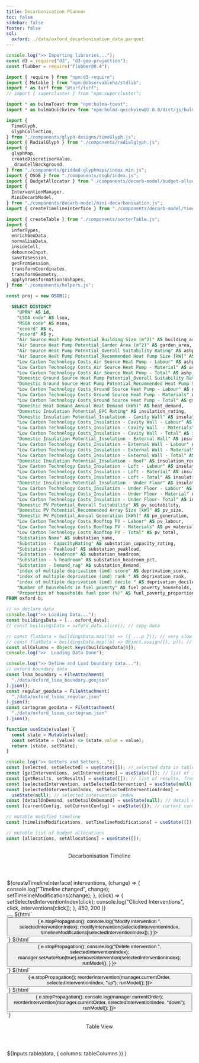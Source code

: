 ```yaml
---
title: Decarbonisation Planner
toc: false
sidebar: false
footer: false
sql:
  oxford: ./data/oxford_decarbonisation_data.parquet
---
```


<!-- ------------ Imports ------------ -->

```js
console.log(">> Importing libraries...");
const d3 = require("d3", "d3-geo-projection");
const flubber = require("flubber@0.4");

import { require } from "npm:d3-require";
import { Mutable } from "npm:@observablehq/stdlib";
import * as turf from "@turf/turf";
// import { supercluster } from "npm:supercluster";

import * as bulmaToast from "npm:bulma-toast";
import * as bulmaQuickview from "npm:bulma-quickview@2.0.0/dist/js/bulma-quickview.js";

import {
  TimeGlyph,
  GlyphCollection,
} from "./components/glyph-designs/timeGlyph.js";
import { RadialGlyph } from "./components/radialglyph.js";
import {
  glyphMap,
  createDiscretiserValue,
  _drawCellBackground,
} from "./components/gridded-glyphmaps/index.min.js";
import { OSGB } from "./components/osgb/index.js";
import { BudgetAllocator } from "./components/decarb-model/budget-allocator.js";
import {
  InterventionManager,
  MiniDecarbModel,
} from "./components/decarb-model/mini-decarbonisation.js";
import { createTimelineInterface } from "./components/decarb-model/timeline.js";

import { createTable } from "./components/sorterTable.js";
import {
  inferTypes,
  enrichGeoData,
  normaliseData,
  insideCell,
  debounceInput,
  saveToSession,
  getFromSession,
  transformCoordinates,
  transformGeometry,
  applyTransformationToShapes,
} from "./components/helpers.js";
```

```js
const proj = new OSGB();
```

<script src="https://unpkg.com/supercluster@8.0.0/dist/supercluster.min.js"></script>

<!-- ---------------- Data ---------------- -->

```sql id=oxford_data
  SELECT DISTINCT
    "UPRN" AS id,
    "LSOA code" AS lsoa,
    "MSOA code" AS msoa,
    "xcoord" AS x,
    "ycoord" AS y,
    "Air Source Heat Pump Potential_Building Size (m^2)" AS building_area,
    "Air Source Heat Pump Potential_Garden Area (m^2)" AS garden_area,
    "Air Source Heat Pump Potential_Overall Suitability Rating" AS ashp_suitability,
    "Air Source Heat Pump Potential_Recommended Heat Pump Size [kW]" AS ashp_size,
    "Low Carbon Technology Costs_Air Source Heat Pump - Labour" AS ashp_labour,
    "Low Carbon Technology Costs_Air Source Heat Pump - Material" AS ashp_material,
    "Low Carbon Technology Costs_Air Source Heat Pump - Total" AS ashp_total,
    "Domestic Ground Source Heat Pump Potential_Overall Suitability Rating" AS gshp_suitability,
    "Domestic Ground Source Heat Pump Potential_Recommended Heat Pump Size [kW]" AS gshp_size,
    "Low Carbon Technology Costs_Ground Source Heat Pump - Labour" AS gshp_labour,
    "Low Carbon Technology Costs_Ground Source Heat Pump - Materials" AS gshp_material,
    "Low Carbon Technology Costs_Ground Source Heat Pump - Total" AS gshp_total,
    "Domestic Heat Demand_Annual Heat Demand (kWh)" AS heat_demand,
    "Domestic Insulation Potential_EPC Rating" AS insulation_rating,
    "Domestic Insulation Potential_Insulation - Cavity Wall" AS insulation_cwall,
    "Low Carbon Technology Costs_Insulation - Cavity Wall - Labour" AS insulation_cwall_labour,
    "Low Carbon Technology Costs_Insulation - Cavity Wall  - Materials" AS insulation_cwall_materials,
    "Low Carbon Technology Costs_Insulation - Cavity Wall - Total" AS insulation_cwall_total,
    "Domestic Insulation Potential_Insulation - External Wall" AS insulation_ewall,
    "Low Carbon Technology Costs_Insulation - External Wall - Labour" AS insulation_ewall_labour,
    "Low Carbon Technology Costs_Insulation - External Wall - Material" AS insulation_ewall_materials,
    "Low Carbon Technology Costs_Insulation - External Wall - Total" AS insulation_ewall_total,
    "Domestic Insulation Potential_Insulation - Roof" AS insulation_roof,
    "Low Carbon Technology Costs_Insulation - Loft - Labour" AS insulation_roof_labour,
    "Low Carbon Technology Costs_Insulation - Loft - Material" AS insulation_roof_materials,
    "Low Carbon Technology Costs_Insulation - Loft - Total" AS insulation_roof_total,
    "Domestic Insulation Potential_Insulation - Under Floor" AS insulation_floor,
    "Low Carbon Technology Costs_Insulation - Under Floor - Labour" AS insulation_floor_labour,
    "Low Carbon Technology Costs_Insulation - Under Floor - Material" AS insulation_floor_materials,
    "Low Carbon Technology Costs_Insulation - Under Floor- Total" AS insulation_floor_total,
    "Domestic PV Potential_Overall Suitability" AS pv_suitability,
    "Domestic PV Potential_Recommended Array Size [kW]" AS pv_size,
    "Domestic PV Potential_Annual Generation [kWh]" AS pv_generation,
    "Low Carbon Technology Costs_Rooftop PV - Labour" AS pv_labour,
    "Low Carbon Technology Costs_Rooftop PV - Materials" AS pv_material,
    "Low Carbon Technology Costs_Rooftop PV - Total" AS pv_total,
    "Substation Name" AS substation_name,
    "Substation - CapacityRating" AS substation_capacity_rating,
    "Substation - Peakload" AS substation_peakload,
    "Substation - Headroom" AS substation_headroom,
    "Substation - % headroom" AS substation_headroom_pct,
    "Substation - Demand_rag" AS substation_demand,
    "index of multiple deprivation (imd) score" AS deprivation_score,
    "index of multiple deprivation (imd) rank " AS deprivation_rank,
    "index of multiple deprivation (imd) decile " AS deprivation_decile,
    "Number of households in fuel poverty" AS fuel_poverty_households,
    "Proportion of households fuel poor (%)" AS fuel_poverty_proportion
FROM oxford b;
```

```js
// >> declare data
console.log(">> Loading Data...");
const buildingsData = [...oxford_data];
// const buildingsData = oxford_data.slice(); // copy data
```

```js
// const flatData = buildingsData.map((p) => ({ ...p })); // very slow
// const flatData = buildingsData.map((p) => Object.assign({}, p)); // even slower
const allColumns = Object.keys(buildingsData[0]);
console.log(">>  Loading Data Done");
```

```js
console.log(">> Define and Load boundary data...");
// oxford boundary data
const lsoa_boundary = FileAttachment(
  "./data/oxford_lsoa_boundary.geojson"
).json();
const regular_geodata = FileAttachment(
  "./data/oxford_lsoas_regular.json"
).json();
const cartogram_geodata = FileAttachment(
  "./data/oxford_lsoas_cartogram.json"
).json();
```

<!-- ------------ Getter-Setter ------------ -->

```js
function useState(value) {
  const state = Mutable(value);
  const setState = (value) => (state.value = value);
  return [state, setState];
}
```

```js
console.log(">> Getters and Setters...");
const [selected, setSelected] = useState([]); // selected data in table
const [getInterventions, setInterventions] = useState([]); // list of interventions
const [getResults, setResults] = useState([]); // list of results, from running model
const [selectedIntervention, setSelectedIntervention] = useState(null); // selected intervention in timeline
const [selectedInterventionIndex, setSelectedInterventionIndex] =
  useState(null); // selected intervention index
const [detailOnDemand, setDetailOnDemand] = useState(null); // detail on demand on map
const [currentConfig, setCurrentConfig] = useState({}); // current configuration
```

```js
// mutable modified timeline
const [timelineModifications, setTimelineModifications] = useState([]); // list of budget allocations
```

```js
// mutable list of budget allocations
const [allocations, setAllocations] = useState([]);
```

<!-------- Stylesheets -------->
<link rel="stylesheet" href="https://cdn.jsdelivr.net/npm/bulma@1.0.2/css/bulma.min.css">
<link rel="stylesheet" href="./styles/bulma-quickview.min.css">
<link rel="stylesheet" href="https://cdnjs.cloudflare.com/ajax/libs/font-awesome/6.0.0-beta3/css/all.min.css">
<link rel="stylesheet" href="./styles/dashboard.css">

<!-- ---------------- HTML Layout ---------------- -->

<div class="grid-container" style="padding:2px; height:100vh;">
  <div id="left-panel" style="overflow-x:hidden; overflow-y:hidden; height:96vh;">
    <div class="left-top">
      <div class="card" style="overflow-y: hidden;">
        <header class="quickview-header">
          <p class="title">Decarbonisation Timeline</p>
        </header>
        <div class="card-content">
          <div class="content">
            <div id="graph-container">
              <div id="timeline-panel">
                ${createTimelineInterface(
                interventions,
                (change) => {
                  console.log("Timeline changed", change);
                  setTimelineModifications(change);
                },
                (click) => {
                  setSelectedInterventionIndex(click);
                  console.log("Clicked Interventions", click, interventions[click]);
                },
                450,
                200
              )}
              </div> <!-- timeline panel -->
              <nav id="timeline-buttons">
                <button id="openQuickviewButton" data-show="quickview" class="btn tooltip" data-tooltip="Add New Intervention" aria-label="Add">
                  <i class="fas fa-plus"></i>
                </button>
                ${html`<button class="btn edit tooltip" data-tooltip="Apply Modification" aria-label="Edit"
                  onclick=${(e) => {
                    e.stopPropagation();
                    console.log("Modify intervention ", selectedInterventionIndex);
                    modifyIntervention(selectedInterventionIndex, timelineModifications[selectedInterventionIndex]);
                 }
                }>
                <i class="fas fa-edit" style="color:green;"></i>
              </button>`}
                ${html`<button class="btn erase tooltip" data-tooltip="Remove Intervention" aria-label="Delete"
                  onclick=${(e) => {
                    e.stopPropagation();
                    console.log("Delete intervention ", selectedInterventionIndex);
                    manager.setAutoRun(true).removeIntervention(selectedInterventionIndex);
                    runModel();
                 }
                }>
                <i class="fas fa-trash" style="color:red;"></i>
              </button>`}
              ${html`<button class="btn move-up tooltip" data-tooltip="Move Up" aria-label="Move Up"
                  onclick=${(e) => {
                    e.stopPropagation();
                    reorderIntervention(manager.currentOrder, selectedInterventionIndex, "up");
                    runModel();
                }}>
                <i class="fas fa-arrow-up"></i>
              </button>`}
                ${html`<button class="btn move-down tooltip" data-tooltip="Move Down" aria-label="Move Down"
                  onclick=${(e) => {
                    e.stopPropagation();
                    console.log(manager.currentOrder);
                    reorderIntervention(manager.currentOrder, selectedInterventionIndex, "down");
                    runModel();
                }}>
                <i class="fas fa-arrow-down"></i>
              </button>`}
              </nav>
            </div> <!-- graph container -->
          </div>
        </div>
      </div> <!-- card -->
    </div> <!-- left top -->
    <div class="left-bottom">
        <div class="card" style="overflow-x:hidden;">
          <header class="quickview-header">
            <p class="title">Table View </p>
          </header>
          <div class="card-content">
            <div class="content">
            ${Inputs.table(data, 
              {
              columns: tableColumns
              })
            }
              <!-- ${table.getNode()} -->
              <!-- <div>No. of intervened buildings: ${JSON.stringify(stackedResults.summary.intervenedCount)}</div> -->
            </div>
          </div>
        </div>
    </div> <!-- left bottom -->
    </div> <!-- left panel -->

  <div id="main-panel">
    <div class="card" style="overflow-x:hidden; overflow-y:hidden; height:96vh;">
      <header class="quickview-header">
        <p class="title">Map View</p>
      </header>
      <div class="card-content">
        <div class="content">
          <!-- ${mapAggregationInput} -->
          ${(map_aggregate == "Building Level") ? ""
            : html`${playButton} ${morphFactorInput}`}
          <!-- ${html`${playButton} ${morphFactorInput}`} -->
          ${resize((width, height) => createGlyphMap(map_aggregate, {width, height}))}
        </div>
      </div>
    </div>
  </div>
</div>

<!-------- MODAL/QVIEW -------->
<div id="quickviewDefault" class="quickview is-left">
  <header class="quickview-header">
    <p class="title">New Budget Allocation</p>
    <span class="delete" data-dismiss="quickview" id="closeQuickviewButton"></span>
  </header>
  <div class="quickview-body">
    <div class="quickview-block">
      <form id="quickviewForm">
        <!-- Technology Selection -->
        <div class="field">
          <label class="label">Technology</label>
          <div class="control">
            <div class="select is-arrowless">
            ${techsInput}
            </div>
          </div>
        </div>
        <!-- Total Budget -->
        <div class="field">
          <label class="label">Total Budget</label>
          <div class="control">
            ${totalBudgetInput}
            <!-- <input id="totalBudgetInput" class="input" type="number" placeholder="Enter total budget" required> -->
          </div>
        </div>
        <!-- Start Year -->
        <div class="field">
          <label class="label">Start Year</label>
          <div class="control">
          ${startYearInput}
            <!-- <input id="startYearInput" class="input" type="number" placeholder="e.g., 2024" required> -->
          </div>
        </div>
        <!-- Project Length -->
        <div class="field">
          <label class="label">Project Length (years)</label>
          <div class="control">
            ${projectLengthInput}
            <!-- <input id="projectLengthInput" class="slider is-fullwidth" type="range" min="1" max="10" step="1" value="5"> -->
            <span id="projectLengthValue">${project_length}</span> years
          </div>
        </div>
        <!-- Budget Allocation Type -->
        <div class="field">
          <label class="label">Budget Allocation Type</label>
          <div class="control">
            ${allocationTypeInput}
            <!-- <label class="radio">
              <input type="radio" name="allocationType" value="linear" checked>
              Linear
            </label>
            <label class="radio">
              <input type="radio" name="allocationType" value="sqrt">
              Sqrt
            </label>
            <label class="radio">
              <input type="radio" name="allocationType" value="exp">
              Exp
            </label>
            <label class="radio">
              <input type="radio" name="allocationType" value="cubic">
              Cubic
            </label> -->
            </div>
          <div class="field">
            ${flipButtonInput}
          </div> <!-- control -->
        </div>
        <!-- visual budget allocator  -->
        <div class="field">
          ${budgetVisualiser}
        </div>
      </form>
    </div>
  </div>
  <footer class="quickview-footer">
    <button class="button is-light" id="cancelButton">Cancel</button>
    <button class="button is-success" id="addInterventionBtn">Add New Intervention</button>
  </footer>
</div>

```js
const openQuickviewButton = document.getElementById("openQuickviewButton");
const closeQuickviewButton = document.getElementById("closeQuickviewButton");
const quickviewDefault = document.getElementById("quickviewDefault");
const cancelButton = document.getElementById("cancelButton");

openQuickviewButton.addEventListener("click", () => {
  quickviewDefault.classList.add("is-active");
});

closeQuickviewButton.addEventListener("click", () => {
  quickviewDefault.classList.remove("is-active");
});

cancelButton.addEventListener("click", () => {
  quickviewDefault.classList.remove("is-active");
});
```

### Interventions

```js
// --- Analyze Stacked Results ---
display(html`<p>"Stacked Recap Summary:"</p>`);
display(stackedRecap.summary);

display(html`<p>"Stacked Recap Yearly Summary:"</p>`);
display(stackedRecap.yearlySummary);

display(html`<p>"Stacked Recap Buildings:"</p>`);
display(stackedRecap.buildings);

display(html`<p>"Stacked Recap Intervened Buildings:"</p>`);
display(stackedRecap.intervenedBuildings);

display(html`<p>"List of Intervention Results:"</p>`);
display(stackedRecap.recap);

display(html`<p>"Selected Intervention"</p>`);
display(
  selectedInterventionIndex === null
    ? [...buildingsData]
    : interventions[selectedInterventionIndex].intervenedBuildings
);
```

<!-- ---------------- Intervention Managers ---------------- -->

```js
// --- Define the list of technologies ---
const listOfTech = {
  ASHP: {
    name: "ASHP",
    config: {
      suitabilityKey: "ashp_suitability",
      labourKey: "ashp_labour",
      materialKey: "ashp_material",
      savingsKey: "heat_demand",
    },
  },
  PV: {
    name: "PV",
    config: {
      suitabilityKey: "pv_suitability",
      labourKey: "pv_labour",
      materialKey: "pv_material",
      savingsKey: "pv_generation",
    },
  },
  GSHP: {
    name: "GSHP",
    config: {
      suitabilityKey: "gshp_suitability",
      labourKey: "gshp_labour",
      materialKey: "gshp_material",
      savingsKey: "gshp_size",
    },
  },
  Insulation: {
    name: "Insulation",
    config: {
      suitabilityKey: "insulation_rating",
      labourKey: "insulation_cwall_labour",
      materialKey: "insulation_cwall_materials",
      savingsKey: "insulation_cwall",
    },
  },
};

// --- Create an InterventionManager instance ---
const manager = new InterventionManager(buildingsData, listOfTech);
```

<!-- ---------------- Input form declarations ---------------- -->

```js
// --- technology ---
const techsInput = Inputs.select(
  ["PV", "ASHP", "GSHP", "Insulation", "Optimise All"],
  {
    // label: html`<b>Technology</b>`,
    value: "ASHP",
    // submit: true,
    // disabled: selectedIntervention ? true : false,
  }
);
// techsInput.style["max-width"] = "300px";
Object.assign(techsInput, {
  oninput: (event) => event.isTrusted && event.stopImmediatePropagation(),
  onchange: (event) => event.currentTarget.dispatchEvent(new Event("input")),
});
const technology = Generators.input(techsInput);
// display(techsInput);
```

```js
// --- total budget ---
const totalBudgetInput = html`<input
  id="totalBudgetInput"
  class="input"
  value="10,000"
  type="text"
  placeholder="Enter total budget"
/>`;
// totalBudgetInput.style["max-width"] = "300px";
Object.assign(totalBudgetInput, {
  oninput: (event) => event.isTrusted && event.stopImmediatePropagation(),
  onchange: (event) => event.currentTarget.dispatchEvent(new Event("input")),
});
const total_budget = Generators.input(totalBudgetInput);
// console.log("totalBudgetInput total: ", total_budget);

totalBudgetInput.addEventListener("input", (event) => {
  // Remove existing formatting
  const value = event.target.value.replace(/,/g, "").replace(/£/g, "");
  // Format the number with commas and add the £ sign
  event.target.value = "£" + value.replace(/\B(?=(\d{3})+(?!\d))/g, ",");
});

totalBudgetInput.addEventListener("blur", (event) => {
  // Ensure proper formatting on blur
  const value = event.target.value.replace(/,/g, "").replace(/£/g, "");
  event.target.value = "£" + parseInt(value, 10).toLocaleString();
});

totalBudgetInput.addEventListener("focus", (event) => {
  // Remove formatting to allow direct editing
  event.target.value = event.target.value.replace(/,/g, "").replace(/£/g, "");
});
```

```js
// --- start year ---
const startYearInput = html`<input
  class="input"
  type="number"
  value="2025"
  step="1"
  min="2025"
  max="2080"
  label="Start Year"
/>`;
Object.assign(startYearInput, {
  oninput: (event) => event.isTrusted && event.stopImmediatePropagation(),
  onchange: (event) => event.currentTarget.dispatchEvent(new Event("input")),
});
// console.log("startYearInput.style", startYearInput.columns);
const start_year = Generators.input(startYearInput);
```

```js
// --- project length ---
const projectLengthInput = html`<input
  id="projectLengthInput"
  class="slider is-fullwidth"
  type="range"
  min="1"
  max="10"
  step="1"
  value="5"
/>`;

Object.assign(projectLengthInput, {
  oninput: (event) => event.isTrusted && event.stopImmediatePropagation(),
  onchange: (event) => event.currentTarget.dispatchEvent(new Event("input")),
});
const project_length = Generators.input(projectLengthInput);
```

```js
// --- allocation type ---
const allocationTypeInput = Inputs.radio(["linear", "sqrt", "exp", "cubic"], {
  // label: html`<b>Allocation Type</b>`,
  value: "linear",
});
Object.assign(allocationTypeInput, {
  oninput: (event) => event.isTrusted && event.stopImmediatePropagation(),
  onchange: (event) => event.currentTarget.dispatchEvent(new Event("input")),
});
const allocation_type = Generators.input(allocationTypeInput);
```

```js
// --- building priority ---
const priorityInput = Inputs.form([
  Inputs.select([...allColumns, "None"], {
    label: html`<b>Sorting Priority</b>`,
    value: "None",
    disabled: true,
  }),
  Inputs.radio(["asc", "desc"], {
    label: "Order",
    value: "asc",
    disabled: true,
  }),
]);
const priority_input = Generators.input(priorityInput);
```

```js
// --- building filter ---
const filterInput = Inputs.form([
  Inputs.select([...allColumns, "None"], {
    label: html`<b>Filter Column</b>`,
    value: "None",
    disabled: true,
  }),
  Inputs.text({
    label: "Filter Value",
    placeholder: "e.g., '> 1000'",
    disabled: true,
  }),
]);
const filter_input = Generators.input(filterInput);
```

```js
// --- glyphmap type ---
const glyphmapTypeInput = Inputs.radio(
  ["Interventions", "Decarbonisation Time series"],
  {
    label: "Type of map",
    value: "Interventions",
  }
);
const glyphmapType = Generators.input(glyphmapTypeInput);
```

```js
// --- map aggregation ---
const mapAggregationInput = Inputs.radio(["LSOA Level", "Building Level"], {
  label: "Map Aggregated at",
  value: "LSOA Level",
});
const map_aggregate = Generators.input(mapAggregationInput);
```

```js
// --- morph factor ---
const morphFactorInput = html`<input
  style="width: 100%; max-width:450px;"
  type="range"
  value="0"
  step="0.05"
  min="0"
  max="1"
/>`;
Object.assign(morphFactorInput, {
  // oninput: (event) => event.isTrusted && event.stopImmediatePropagation(),
  onchange: (event) => event.currentTarget.dispatchEvent(new Event("input")),
});
const morph_factor = Generators.input(morphFactorInput);
```

```js
// --- flip button ---
const flipButtonInput = Inputs.toggle({ label: "Flip", value: false });
Object.assign(flipButtonInput, {
  // oninput: (event) => event.isTrusted && event.stopImmediatePropagation(),
  onchange: (event) => event.currentTarget.dispatchEvent(new Event("input")),
});
const flip_budget = Generators.input(flipButtonInput);
```

```js
// --- play button ---
const playButton = html`<button class="btn edit" style="margin-top: 5px;">
  <i class="fas fa-play fa-large"></i>&nbsp;
</button>`;
```

```js
// ----------------- QuickView Event Listeners -----------------
const addInterventionBtn = document.getElementById("addInterventionBtn");

// Add New Intervention button logic
addInterventionBtn.addEventListener("click", () => {
  // console.log("Intervention button clicked");

  const formData = {
    id: techsInput.value + "_" + startYearInput.value.toString(),
    initialYear: Number(startYearInput.value),
    rolloverBudget: 0,
    optimizationStrategy: "tech-first",
    tech: techsInput.value,
    priorities: [],
  };

  addNewIntervention(formData);
  quickviewDefault.classList.remove("is-active"); // Close quickview after submission
});
```

```js
const getNumericBudget = (value) => {
  // Remove commas and parse the value as a number
  return parseFloat(value.replace(/,/g, "").replace(/£/g, ""));
};
```

<!--------------- Budget Allocator ---------------->

```js
console.log(">> Budget Allocator...");

// Budget Allocator
const allocator = new BudgetAllocator(
  Number(getNumericBudget(total_budget)),
  Number(start_year),
  Number(project_length)
);

let initialAllocations;
if (allocation_type === "linear") {
  initialAllocations = allocator.allocateLinear();
} else {
  initialAllocations = allocator.allocateCustom(
    allocation_type,
    { exponent: 4 },
    flip_budget
  );
}
```

```js
const budgetVisualiser = allocator.visualise(
  initialAllocations,
  (changes) => {
    // console.log("On Budget Updated", changes);
    setSelected(changes);
  },
  400,
  200
);
```

```js
setSelected(allocator.getAllocations());
```

```js
// ----------------- Assign budget -----------------
{
  allocator;
  // const newAllocation = selected ? selected : allocator.getAllocations();
  // console.log("newAllocation", newAllocation);
  saveToSession("allocations", selected);
}
```

```js
// <!-- dealing with observable input reactivity -->
// two ways Obs input
function set(input, value) {
  input.value = value;
  input.dispatchEvent(new Event("input", { bubbles: true }));
  // console.log("input value:", input.value);
}
```

<!-- morph animation logic -->

```js
console.log(">> Morph animation logic...");
let playing = false; // Track play/pause state
let direction = 1; // Controls the animation direction (0 to 1 or 1 to 0)
let animationFrame; // Stores the requestAnimationFrame ID

function animate(currentValue) {
  // Increment or decrement the value
  let newValue = currentValue + 0.01 * direction;

  // Reverse direction if boundaries are reached
  // if (newValue >= 1 || newValue <= 0) {
  //   direction *= -1;
  //   newValue = Math.max(0, Math.min(1, newValue)); // Clamp value between 0 and 1
  // }
  if (newValue >= 1 || newValue <= 0) {
    newValue = Math.max(0, Math.min(1, newValue)); // Clamp value
    playing = false; // Pause animation
    playButton.innerHTML = '<i class="fas fa-play"></i>'; // Update button
    cancelAnimationFrame(animationFrame);
    return; // Stop animation loop
  }

  // Update the slider and dispatch the "input" event for reactivity
  set(morphFactorInput, newValue);

  if (playing) {
    animationFrame = requestAnimationFrame(() => animate(newValue)); // Pass the updated value
  }
}

// Button click event listener
playButton.addEventListener("click", () => {
  playing = !playing; // Toggle play/pause state
  playButton.innerHTML = playing
    ? '<i class="fas fa-pause"></i>'
    : '<i class="fas fa-play"></i>';

  if (playing) {
    // Start the animation with the current slider value
    const currentValue = parseFloat(morphFactorInput.value);
    requestAnimationFrame(() => animate(currentValue));
  } else {
    cancelAnimationFrame(animationFrame); // Stop the animation
  }
});
```

<!-- ---------------- Functions ---------------- -->

<!-- Intervention functions -->

```js
// Handle form submission: add new intervention
function addNewIntervention(data) {
  // console.log(Date.now(), "Checking allocations now:", allocations);
  const currentAllocation = getFromSession("allocations");

  const yearlyBudgets = currentAllocation.map((item) => item.budget);

  const newConfig = {
    ...data,
    yearlyBudgets: yearlyBudgets,
  };
  console.log(">> CONFIG from session", newConfig);

  // add the new intervention to the model
  manager.addIntervention(newConfig);

  // run the model
  runModel();
}
```

```js
// This updates the stored interventions
const interventions = getInterventions;
console.log(">> Interventions", interventions);
```

```js
const stackedRecap = getResults;
```

```js
// function to run the model
function runModel() {
  console.log(">>>> Running the decarbonisation model...");
  const recaps = manager.runInterventions();
  const formatRecaps = recaps.map((r) => {
    return {
      ...r,
      interventionId: r.modelId,
      initialYear: Number(Object.keys(r.yearlyStats)[0]), // first year in the array
      tech: r.techName,
      duration: r.projectDuration,
    };
  });

  // store to current interventions
  setInterventions(formatRecaps);
  const stackedRecap = manager.getStackedResults();
  setResults(stackedRecap);
}
```

```js
// Reorder intervention
function reorderIntervention(array, index, direction) {
  console.log(
    ">> Reordering intervention...",
    getInterventions[index].interventionId,
    direction
  );
  try {
    // Validate inputs
    if (!Array.isArray(array) || array.length === 0) {
      throw new Error("Invalid intervention array");
    }

    if (index < 0 || index >= array.length) {
      throw new Error("Invalid index for reordering");
    }

    // Check if manager exists and array length matches interventions
    if (manager && array.length !== manager.interventionConfigs.length) {
      throw new Error("Array length doesn't match number of interventions");
    }

    // Perform reordering
    let newArray = [...array]; // Create copy to avoid modifying original
    if (direction === "up" && index > 0) {
      [newArray[index - 1], newArray[index]] = [
        newArray[index],
        newArray[index - 1],
      ];
    } else if (direction === "down" && index < array.length - 1) {
      [newArray[index], newArray[index + 1]] = [
        newArray[index + 1],
        newArray[index],
      ];
    } else {
      throw new Error("Invalid direction or index for reordering");
    }

    // Update manager
    if (manager) {
      if (!manager.setInterventionOrder(newArray)) {
        throw new Error("Failed to update intervention order");
      }
      console.log("Interventions reordered:", newArray);
    }

    return newArray;
  } catch (error) {
    console.error("Reorder failed:", error.message);
    return array; // Return original array if reordering fails
  }
}
```

```js
// update timeline drawing
function updateTimeline() {
  const timelinePanel = document.getElementById("timeline-panel");
  timelinePanel.innerHTML = "";
  timelinePanel.appendChild(
    createTimelineInterface(
      interventions,
      (change) => {
        console.log("timeline change", change);
      },
      (click) => {
        setSelectedInterventionIndex(click);
        console.log("timeline clicked block", interventions[click]);
      },
      450,
      200
    )
  );
}
```

```js
// function to update the selected intervention
function modifyIntervention(index, newConfig) {
  if (!newConfig) {
    console.info("No change detected for intervention", index);
    return;
  }

  console.log(" The new config", index, newConfig);

  // const currentConfig = interventions[index];
  let yearlyBudgets;

  if (newConfig.duration !== newConfig.projectDuration) {
    console.log("Assigning new budget allocations..");

    // calculate yearlyBudgets by creating an array of newConfig.projectDuration length where each item's value is from initialBudget divided by newConfig.projectDuration.
    const initialBudget = newConfig.initialBudget;
    yearlyBudgets = Array(newConfig.duration)
      .fill(initialBudget / newConfig.duration)
      .map((item) => Math.round(item));
  } else {
    yearlyBudgets = newConfig.yearlyBudgets;
  }

  console.log("GIVEN Yearly budgets", yearlyBudgets);

  const modifiedConfig = {
    ...newConfig,
    yearlyBudgets: yearlyBudgets,
    initialYear: newConfig.initialYear,
    tech: newConfig.techName,
    duration: newConfig.projectDuration,
  };

  console.log(">> Modifying intervention.. ", index, modifiedConfig);
  // const newResults = manager.modifyAndRunIntervention(index, modifiedConfig);
  // console.log(" result from modifications", newResults);
  // store to current interventions
  // setInterventions(newResults);
  // const stackedRecap = manager.getStackedResults();
  // setResults(stackedRecap);
  // updateTimeline();
  manager.modifyIntervention(index, modifiedConfig);
  runModel();
  //   const newResults = manager.modifyAndRunIntervention(index, {
  //   yearlyBudgets: [150000, 250000, 300000]
  // });
}
```

<!-- ----------------  D A T A  ---------------- -->

```js
const selectedIntervenedBuildings =
  interventions[selectedInterventionIndex]?.intervenedBuildings;

const flatData = selectedIntervenedBuildings?.map((p) => ({
  ...p,
  ...p.properties,
}));

console.log(">> Intervened buildings", flatData);

const data =
  selectedInterventionIndex === null
    ? stackedRecap?.buildings ?? buildingsData
    : flatData;
console.log(">> DATA DATA DATA", data);
```

```js
// Table Data
const excludedColumns = ["properties", "x", "y"]; // columns to exclude from the table
const customOrder = ["id", "lsoa", "msoa", "isIntervened", "score"]; // custom order for columns
const tableColumns = customOrder;
// const tableColumns = Object.keys(data[0])
//   .filter((key) => !excludedColumns.includes(key))
//   .sort((a, b) => {
//     const indexA = customOrder.indexOf(a);
//     const indexB = customOrder.indexOf(b);
//     if (indexA === -1 && indexB === -1) return a.localeCompare(b); // Sort alphabetically if not in customOrder
//     if (indexA === -1) return 1; // Put a after b
//     if (indexB === -1) return -1; // Put b after a
//     return indexA - indexB; // Sort based on customOrder
//   });
console.log(">> Define table columns...", tableColumns);
```

<!-- ---------------- Sortable Table ---------------- -->

```js
console.log(">> Define sortable table columns...");
// columns to show in the table
const cols = [
  { column: "id", nominals: null },
  {
    column: "isIntervened",
    nominals: null,
  },
  { column: "lsoa", nominals: null },
  {
    column: "insulation_rating",
    ordinals: ["Unknown", "A", "B", "C", "D", "E", "F", "G"],
  },
  {
    column: "insulation_ewall",
    // ordinals: null,
    nominals: null,
    // ordinals: ["Unknown", "A", "B", "C", "D", "E", "F", "G"],
  },
  {
    column: "pv_generation",
    thresholds: [
      0, 1000, 2000, 3000, 4000, 5000, 6000, 7000, 8000, 9000, 10000, 20000,
      30000, 40000, 50000,
    ],
  },
  {
    column: "ashp_size",
    thresholds: [0, 1, 2, 3, 4, 5, 6, 7, 8, 9, 10, 20, 30, 40, 50],
  },
];
```

```js
console.log(">> Create sortable table...");
const tableData = null;
// const tableData = selectedIntervention
//   ? stackedResults.buildings
//   : buildingsData;

// const table = new createTable(tableData, cols, (changes) => {
//   console.log("Table changed:", changes);
//   setSelected(changes.selection);
// });
```

<!-- ---------------- Glyph Maps ---------------- -->

```js
console.log(">> Geo-enrichment...");
// geo-enrichment - combine geodata with building level properties
const aggregations = {
  building_area: "sum",
  ashp_labour: "sum",
  ashp_material: "sum",
  pv_labour: "sum",
  pv_material: "sum",
  gshp_labour: "sum",
  gshp_material: "sum",
  gshp_size: "sum",
  heat_demand: "sum", // type inferrence need to deal with some nullish values
  pv_generation: "sum", // type inferrence need to deal with some nullish values
  ashp_suitability: "count",
  pv_suitability: "count",
  gshp_suitability: "count",
};

const regular_geodata_withproperties = enrichGeoData(
  buildingsData,
  regular_geodata,
  "lsoa",
  "code",
  aggregations
);

// console.log(
//   "regular_geodata_withproperties_enriched",
//   regular_geodata_withproperties_enriched
// );

const cartogram_geodata_withproperties = enrichGeoData(
  buildingsData,
  cartogram_geodata,
  "lsoa",
  "code",
  aggregations
);
// console.log(
//   "cartogram_geodata_withproperties_enriched",
//   cartogram_geodata_withproperties_enriched
// );
```

```js
// Data processing functions
console.log(">> Data processing functions: Regular LSOA...");
const osgb = new OSGB();
let clone = turf.clone(regular_geodata);
turf.coordEach(clone, (currentCoord) => {
  const newCoord = osgb.toGeo(currentCoord);
  currentCoord[0] = newCoord[0];
  currentCoord[1] = newCoord[1];
});
const regularGeodataLsoaWgs84 = clone;
```

```js
// Data processing functions
console.log(">> Data processing functions: Cartogram LSOA...");
const osgb = new OSGB();
let clone = turf.clone(cartogram_geodata);
turf.coordEach(clone, (currentCoord) => {
  const newCoord = osgb.toGeo(currentCoord);
  currentCoord[0] = newCoord[0];
  currentCoord[1] = newCoord[1];
});
const cartogramGeodataLsoaWgs84 = clone;
// display(cartogramLsoaWgs84());
```

```js
// Create a lookup table for the key data - geography
console.log(">> Create lookup tables...");
const keydata = _.keyBy(
  regular_geodata_withproperties.features.map((feat) => {
    return {
      code: feat.properties.code,
      population: +feat.properties.population,
      data: feat,
    };
  }),
  "code"
);
// console.log("keydat", keydata);

const regularGeodataLookup = _.keyBy(
  regular_geodata_withproperties.features.map((feat) => {
    return { ...feat, centroid: turf.getCoord(turf.centroid(feat.geometry)) };
  }),
  (feat) => feat.properties.code
);

const cartogramGeodataLsoaLookup = _.keyBy(
  cartogram_geodata_withproperties.features.map((feat) => {
    return { ...feat, centroid: turf.getCoord(turf.centroid(feat.geometry)) };
  }),
  (feat) => feat.properties.code
);
```

```js
const geographyLsoaWgs84Lookup = _.keyBy(
  regular_geodata_withproperties.features.map((feat) => {
    const transformedGeometry = transformGeometry(feat.geometry);
    const centroid = turf.getCoord(turf.centroid(transformedGeometry));
    return {
      ...feat,
      geometry: transformedGeometry,
      centroid: centroid,
    };
  }),
  (feat) => feat.properties.code
);

const cartogramLsoaWgs84Lookup = _.keyBy(
  cartogram_geodata_withproperties.features.map((feat) => {
    const transformedGeometry = transformGeometry(feat.geometry);
    const centroid = turf.getCoord(turf.centroid(transformedGeometry));
    return {
      ...feat,
      geometry: transformedGeometry,
      centroid: centroid,
    };
  }),
  (feat) => feat.properties.code
);
```

```js
// Flubber interpolations
const flubbers = {};
for (const key of Object.keys(cartogramLsoaWgs84Lookup)) {
  if (geographyLsoaWgs84Lookup[key] && cartogramLsoaWgs84Lookup[key]) {
    flubbers[key] = flubber.interpolate(
      turf.getCoords(geographyLsoaWgs84Lookup[key])[0],
      turf.getCoords(cartogramLsoaWgs84Lookup[key])[0],
      { string: false }
    );
  }
}

const tweenWGS84Lookup = _.mapValues(flubbers, (v, k) => {
  const feat = turf.multiLineString([v(morph_factor)], { code: k });
  feat.centroid = turf.getCoord(turf.centroid(feat.geometry));
  return feat;
});
```

```js
// discretiser
function valueDiscretiser(geomLookup) {
  return createDiscretiserValue({
    valueFn: (row) => {
      return row.code;
    },
    glyphLocationFn: (key) => geomLookup[key]?.centroid,
    boundaryFn: (key) => geomLookup[key]?.geometry.coordinates[0],
  });
}
```

```js
console.log(">> Initialize the GlyphMap Specification...");
const glyphMapSpec = {
  coordType: "notmercator",
  initialBB: transformCoordinates(turf.bbox(regular_geodata)),
  data: Object.values(keydata),
  getLocationFn: (row) => regularGeodataLookup[row.code]?.centroid,
  discretisationShape: "grid",
  interactiveCellSize: true,
  interactiveZoomPan: true,
  mapType: "CartoPositron",
  // mapType: "StamenTonerLite",
  cellSize: 30,

  width: 500,
  height: 500,

  customMap: {
    scaleParams: [],

    initFn: (cells, cellSize, global, panel) => {
      // console.log("initFn", cells, cellSize, global, panel);
    },

    preAggrFn: (cells, cellSize, global, panel) => {
      // console.log("global", global);
    },

    aggrFn: (cell, row, weight, global, panel) => {
      // console.log("aggrFn", row);
      if (cell.building_area) {
        cell.building_area += row.data.properties.building_area;
        // Update existing values
        cell.data.costs.ashp +=
          row.data.properties.ashp_labour + row.data.properties.ashp_material;
        cell.data.costs.pv +=
          row.data.properties.pv_labour + row.data.properties.pv_material;
        cell.data.costs.gshp +=
          row.data.properties.gshp_labour + row.data.properties.gshp_material;
        cell.data.carbon.ashp += row.data.properties.heat_demand;
        cell.data.carbon.pv += row.data.properties.pv_generation;
        cell.data.carbon.gshp += row.data.properties.gshp_size;
      } else {
        cell.building_area = row.data.properties.building_area;
        // Initialize data structure
        cell.data = {
          costs: {
            ashp:
              row.data.properties.ashp_labour +
              row.data.properties.ashp_material,
            pv: row.data.properties.pv_labour + row.data.properties.pv_material,
            gshp:
              row.data.properties.gshp_labour +
              row.data.properties.gshp_material,
          },
          carbon: {
            ashp: row.data.properties.heat_demand,
            pv: row.data.properties.pv_generation,
            gshp: row.data.properties.gshp_size,
          },
        };
      }

      // --- Normalization ---
      // Create arrays for costs and carbon for normalization
      let costsData = Object.entries(cell.data.costs).map(([key, value]) => ({
        key,
        value,
      }));
      let carbonData = Object.entries(cell.data.carbon).map(([key, value]) => ({
        key,
        value,
      }));

      // Normalize costs and carbon data separately
      costsData = normaliseData(costsData, ["value"]);
      carbonData = normaliseData(carbonData, ["value"]);

      // Update cell.data with normalized values
      cell.data.costs = costsData.reduce((acc, { key, value }) => {
        acc[key] = value;
        return acc;
      }, {});
      cell.data.carbon = carbonData.reduce((acc, { key, value }) => {
        acc[key] = value;
        return acc;
      }, {});
    },

    postAggrFn: (cells, cellSize, global, panel) => {
      //add cell interaction
      let canvas = d3.select(panel).select("canvas").node();

      canvas.addEventListener("click", function (evt) {
        //check which cell the click was in
        const rect = canvas.getBoundingClientRect();
        let x = evt.clientX - rect.left;
        let y = evt.clientY - rect.top;
        global.clickedCell = null;
        for (let i = 0; i < cells.length; i++)
          if (insideCell(cells[i], x, y)) global.clickedCell = cells[i];
      });
    },

    preDrawFn: (cells, cellSize, ctx, global, panel) => {
      if (!cells || cells.length === 0) {
        console.error("No cells data available");
        return;
      }

      global.pathGenerator = d3.geoPath().context(ctx);
      global.colourScalePop = d3
        .scaleSequential(d3.interpolateBlues)
        .domain([0, d3.max(cells.map((row) => row.building_area))]);

      //draw a coloured polygon
      // ctx.beginPath();
      // ctx.rect(0, 0, panel.getWidth(), panel.getHeight());
      // const colour = d3.color("#fff");
      // colour.opacity = morph_factor;
      // ctx.fillStyle = colour;
      // ctx.fill();
    },

    drawFn: (cell, x, y, cellSize, ctx, global, panel) => {
      const boundary = cell.getBoundary(0);
      if (boundary[0] != boundary[boundary.length - 1]) {
        boundary.push(boundary[0]);
      }
      const boundaryFeat = turf.polygon([boundary]);

      ctx.beginPath();
      global.pathGenerator(boundaryFeat);
      ctx.fillStyle = global.colourScalePop(cell.building_area);
      ctx.fill();

      ctx.lineWidth = 0.2;
      ctx.strokeStyle = "rgb(7, 77, 255)";
      ctx.stroke();

      //add contour to clicked cells
      if (global.clickedCell == cell) {
        ctx.lineWidth = 4;
        ctx.strokeStyle = "rgb(250,250,250)";
        ctx.stroke();
        ctx.lineWidth = 2;
        ctx.strokeStyle = "rgb(50,50,50)";
        ctx.stroke();
      }

      //draw a radial glyph -> change the array to real data (between 0 and 1)
      // drawRadialMultivariateGlyph([0.5, 0.1, 0.9, 0.3], x, y, cellSize, ctx);
      let rg = new RadialGlyph([
        cell.data.carbon.ashp,
        cell.data.carbon.pv,
        cell.data.carbon.gshp,
        cell.data.costs.ashp,
        cell.data.costs.pv,
        cell.data.costs.gshp,
      ]);
      rg.draw(ctx, x, y, cellSize / 2);

      // console.log("boundary", boundary);
    },

    postDrawFn: (cells, cellSize, ctx, global, panel) => {},

    tooltipTextFn: (cell) => {
      if (cell) {
        console.log("cell on tooltip", cell);
        setDetailOnDemand(cell.data);
        return `Total Building Area: ${cell.building_area.toFixed(2)} m^2`;
      } else {
        return "no data";
      }
    },
  },
};
// display([...glyphMapSpec2()]);
```

```js
{
  console.log(">> Morphing...", morph_factor);
  morph_factor; //causes code to run whenever the slider is moved
  morphGlyphMap.setGlyph({
    discretiserFn: valueDiscretiser(tweenWGS84Lookup),
    preDrawFn: (cells, cellSize, ctx, global, panel) => {
      //unfortunately need to repeat what's in the base
      global.pathGenerator = d3.geoPath().context(ctx);
      global.colourScalePop = d3
        .scaleSequential(d3.interpolateBlues)
        .domain([0, d3.max(cells.map((row) => row.building_area))]);

      //draw a coloured polygon
      ctx.beginPath();
      ctx.rect(0, 0, panel.getWidth(), panel.getHeight());
      const colour = d3.color("#fff");
      colour.opacity = morph_factor; //morphFactorInput;
      ctx.fillStyle = colour;
      ctx.fill();
    },
  });
}
```

```js
const glyphMapSpecWgs84 = {
  ...glyphMapSpec,
  coordType: "mercator",
  initialBB: turf.bbox(regularGeodataLsoaWgs84),
  getLocationFn: (row) => geographyLsoaWgs84Lookup[row.code]?.centroid,
};
// display(glyphMapSpecWgs84);
```

```js
//morphGlyphMap as a factory function returning an object with setGlyph
function createMorphGlyphMap(width, height) {
  // Create the glyph map instance with the WGS84 specifications
  const glyphMapInstance = glyphMap({
    ...glyphMapSpecWgs84, //takes the base spec...
    width: width,
    height: height,
  });

  return glyphMapInstance;
}
const morphGlyphMap = createMorphGlyphMap(1000, 800);
```

```js
function createGlyphMap(map_aggregate, { width, height }) {
  // console.log(width, height);
  if (map_aggregate == "Building Level") {
    return null; //createLeafletMap(selected, width, height);
  } else if (map_aggregate == "LSOA Level") {
    return morphGlyphMap;
  }
}
```
